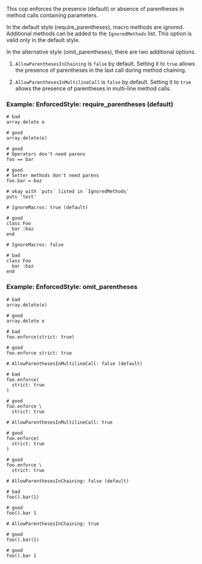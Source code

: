 This cop enforces the presence (default) or absence of parentheses in
method calls containing parameters.

In the default style (require_parentheses), macro methods are ignored.
Additional methods can be added to the `IgnoredMethods` list. This
option is valid only in the default style.

In the alternative style (omit_parentheses), there are two additional
options.

1. `AllowParenthesesInChaining` is `false` by default. Setting it to
     `true` allows the presence of parentheses in the last call during
     method chaining.

2. `AllowParenthesesInMultilineCall` is `false` by default. Setting it
      to `true` allows the presence of parentheses in multi-line method
      calls.

### Example: EnforcedStyle: require_parentheses (default)


    # bad
    array.delete e

    # good
    array.delete(e)

    # good
    # Operators don't need parens
    foo == bar

    # good
    # Setter methods don't need parens
    foo.bar = baz

    # okay with `puts` listed in `IgnoredMethods`
    puts 'test'

    # IgnoreMacros: true (default)

    # good
    class Foo
      bar :baz
    end

    # IgnoreMacros: false

    # bad
    class Foo
      bar :baz
    end

### Example: EnforcedStyle: omit_parentheses

    # bad
    array.delete(e)

    # good
    array.delete e

    # bad
    foo.enforce(strict: true)

    # good
    foo.enforce strict: true

    # AllowParenthesesInMultilineCall: false (default)

    # bad
    foo.enforce(
      strict: true
    )

    # good
    foo.enforce \
      strict: true

    # AllowParenthesesInMultilineCall: true

    # good
    foo.enforce(
      strict: true
    )

    # good
    foo.enforce \
      strict: true

    # AllowParenthesesInChaining: false (default)

    # bad
    foo().bar(1)

    # good
    foo().bar 1

    # AllowParenthesesInChaining: true

    # good
    foo().bar(1)

    # good
    foo().bar 1